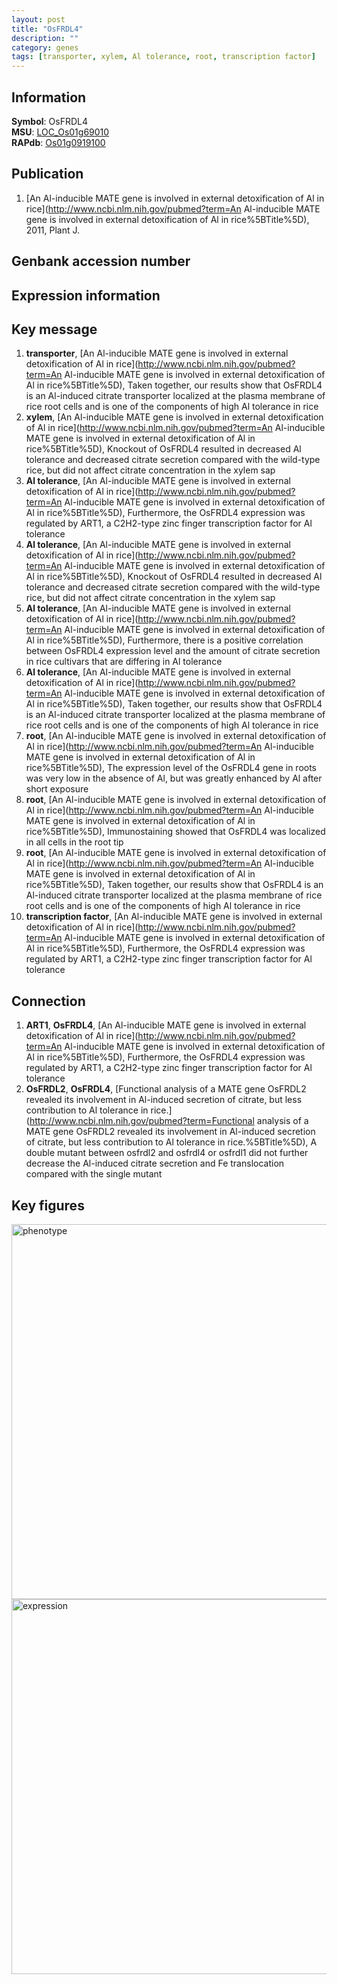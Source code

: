 ```yaml
---
layout: post
title: "OsFRDL4"
description: ""
category: genes
tags: [transporter, xylem, Al tolerance, root, transcription factor]
---
```


## Information
__Symbol__: OsFRDL4  
__MSU__: [LOC_Os01g69010](http://rice.plantbiology.msu.edu/cgi-bin/ORF_infopage.cgi?orf=LOC_Os01g69010)  
__RAPdb__: [Os01g0919100](http://rapdb.dna.affrc.go.jp/viewer/gbrowse_details/irgsp1?name=Os01g0919100)  

## Publication
1. [An Al-inducible MATE gene is involved in external detoxification of Al in rice](http://www.ncbi.nlm.nih.gov/pubmed?term=An Al-inducible MATE gene is involved in external detoxification of Al in rice%5BTitle%5D), 2011, Plant J.

## Genbank accession number

## Expression information

## Key message
1. __transporter__, [An Al-inducible MATE gene is involved in external detoxification of Al in rice](http://www.ncbi.nlm.nih.gov/pubmed?term=An Al-inducible MATE gene is involved in external detoxification of Al in rice%5BTitle%5D),  Taken together, our results show that OsFRDL4 is an Al-induced citrate transporter localized at the plasma membrane of rice root cells and is one of the components of high Al tolerance in rice
2. __xylem__, [An Al-inducible MATE gene is involved in external detoxification of Al in rice](http://www.ncbi.nlm.nih.gov/pubmed?term=An Al-inducible MATE gene is involved in external detoxification of Al in rice%5BTitle%5D),  Knockout of OsFRDL4 resulted in decreased Al tolerance and decreased citrate secretion compared with the wild-type rice, but did not affect citrate concentration in the xylem sap
3. __Al tolerance__, [An Al-inducible MATE gene is involved in external detoxification of Al in rice](http://www.ncbi.nlm.nih.gov/pubmed?term=An Al-inducible MATE gene is involved in external detoxification of Al in rice%5BTitle%5D),  Furthermore, the OsFRDL4 expression was regulated by ART1, a C2H2-type zinc finger transcription factor for Al tolerance
4. __Al tolerance__, [An Al-inducible MATE gene is involved in external detoxification of Al in rice](http://www.ncbi.nlm.nih.gov/pubmed?term=An Al-inducible MATE gene is involved in external detoxification of Al in rice%5BTitle%5D),  Knockout of OsFRDL4 resulted in decreased Al tolerance and decreased citrate secretion compared with the wild-type rice, but did not affect citrate concentration in the xylem sap
5. __Al tolerance__, [An Al-inducible MATE gene is involved in external detoxification of Al in rice](http://www.ncbi.nlm.nih.gov/pubmed?term=An Al-inducible MATE gene is involved in external detoxification of Al in rice%5BTitle%5D),  Furthermore, there is a positive correlation between OsFRDL4 expression level and the amount of citrate secretion in rice cultivars that are differing in Al tolerance
6. __Al tolerance__, [An Al-inducible MATE gene is involved in external detoxification of Al in rice](http://www.ncbi.nlm.nih.gov/pubmed?term=An Al-inducible MATE gene is involved in external detoxification of Al in rice%5BTitle%5D),  Taken together, our results show that OsFRDL4 is an Al-induced citrate transporter localized at the plasma membrane of rice root cells and is one of the components of high Al tolerance in rice
7. __root__, [An Al-inducible MATE gene is involved in external detoxification of Al in rice](http://www.ncbi.nlm.nih.gov/pubmed?term=An Al-inducible MATE gene is involved in external detoxification of Al in rice%5BTitle%5D),  The expression level of the OsFRDL4 gene in roots was very low in the absence of Al, but was greatly enhanced by Al after short exposure
8. __root__, [An Al-inducible MATE gene is involved in external detoxification of Al in rice](http://www.ncbi.nlm.nih.gov/pubmed?term=An Al-inducible MATE gene is involved in external detoxification of Al in rice%5BTitle%5D),  Immunostaining showed that OsFRDL4 was localized in all cells in the root tip
9. __root__, [An Al-inducible MATE gene is involved in external detoxification of Al in rice](http://www.ncbi.nlm.nih.gov/pubmed?term=An Al-inducible MATE gene is involved in external detoxification of Al in rice%5BTitle%5D),  Taken together, our results show that OsFRDL4 is an Al-induced citrate transporter localized at the plasma membrane of rice root cells and is one of the components of high Al tolerance in rice
10. __transcription factor__, [An Al-inducible MATE gene is involved in external detoxification of Al in rice](http://www.ncbi.nlm.nih.gov/pubmed?term=An Al-inducible MATE gene is involved in external detoxification of Al in rice%5BTitle%5D),  Furthermore, the OsFRDL4 expression was regulated by ART1, a C2H2-type zinc finger transcription factor for Al tolerance

## Connection
1. __ART1__, __OsFRDL4__, [An Al-inducible MATE gene is involved in external detoxification of Al in rice](http://www.ncbi.nlm.nih.gov/pubmed?term=An Al-inducible MATE gene is involved in external detoxification of Al in rice%5BTitle%5D),  Furthermore, the OsFRDL4 expression was regulated by ART1, a C2H2-type zinc finger transcription factor for Al tolerance
2. __OsFRDL2__, __OsFRDL4__, [Functional analysis of a MATE gene OsFRDL2 revealed its involvement in Al-induced secretion of citrate, but less contribution to Al tolerance in rice.](http://www.ncbi.nlm.nih.gov/pubmed?term=Functional analysis of a MATE gene OsFRDL2 revealed its involvement in Al-induced secretion of citrate, but less contribution to Al tolerance in rice.%5BTitle%5D),  A double mutant between osfrdl2 and osfrdl4 or osfrdl1 did not further decrease the Al-induced citrate secretion and Fe translocation compared with the single mutant

## Key figures
<img src="http://ricencode.github.io/images/OsFRDL4.pheno.png" alt="phenotype"  style="width: 600px;"/>

<img src="http://ricencode.github.io/images/OsFRDL4.exp.png" alt="expression"  style="width: 600px;"/>


